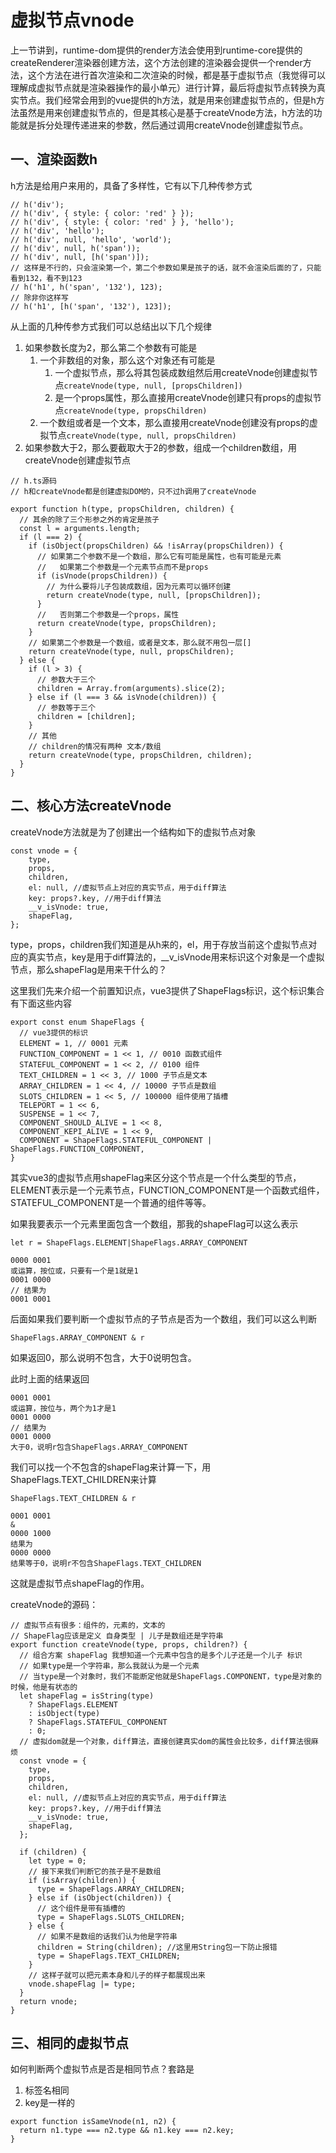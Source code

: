 # 虚拟节点vnode

上一节讲到，runtime-dom提供的render方法会使用到runtime-core提供的createRenderer渲染器创建方法，这个方法创建的渲染器会提供一个render方法，这个方法在进行首次渲染和二次渲染的时候，都是基于虚拟节点（我觉得可以理解成虚拟节点就是渲染器操作的最小单元）进行计算，最后将虚拟节点转换为真实节点。我们经常会用到的vue提供的h方法，就是用来创建虚拟节点的，但是h方法虽然是用来创建虚拟节点的，但是其核心是基于createVnode方法，h方法的功能就是拆分处理传递进来的参数，然后通过调用createVnode创建虚拟节点。

## 一、渲染函数h

h方法是给用户来用的，具备了多样性，它有以下几种传参方式

```
// h('div');
// h('div', { style: { color: 'red' } });
// h('div', { style: { color: 'red' } }, 'hello');
// h('div', 'hello');
// h('div', null, 'hello', 'world');
// h('div', null, h('span'));
// h('div', null, [h('span')]);
// 这样是不行的，只会渲染第一个，第二个参数如果是孩子的话，就不会渲染后面的了，只能看到132，看不到123
// h('h1', h('span', '132'), 123);
// 除非你这样写
// h('h1', [h('span', '132'), 123]);
```

从上面的几种传参方式我们可以总结出以下几个规律

1. 如果参数长度为2，那么第二个参数有可能是
   1. 一个非数组的对象，那么这个对象还有可能是
      1. 一个虚拟节点，那么将其包装成数组然后用createVnode创建虚拟节点`createVnode(type, null, [propsChildren])`
      2. 是一个props属性，那么直接用createVnode创建只有props的虚拟节点`createVnode(type, propsChildren)`
   2. 一个数组或者是一个文本，那么直接用createVnode创建没有props的虚拟节点`createVnode(type, null, propsChildren)`
2. 如果参数大于2，那么要截取大于2的参数，组成一个children数组，用createVnode创建虚拟节点

```
// h.ts源码
// h和createVnode都是创建虚拟DOM的，只不过h调用了createVnode

export function h(type, propsChildren, children) {
  // 其余的除了三个形参之外的肯定是孩子
  const l = arguments.length;
  if (l === 2) {
    if (isObject(propsChildren) && !isArray(propsChildren)) {
      // 如果第二个参数不是一个数组，那么它有可能是属性，也有可能是元素
      //   如果第二个参数是一个元素节点而不是props
      if (isVnode(propsChildren)) {
        // 为什么要将儿子包装成数组，因为元素可以循环创建
        return createVnode(type, null, [propsChildren]);
      }
      //   否则第二个参数是一个props，属性
      return createVnode(type, propsChildren);
    }
    // 如果第二个参数是一个数组，或者是文本，那么就不用包一层[]
    return createVnode(type, null, propsChildren);
  } else {
    if (l > 3) {
      // 参数大于三个
      children = Array.from(arguments).slice(2);
    } else if (l === 3 && isVnode(children)) {
      // 参数等于三个
      children = [children];
    }
    // 其他
    // children的情况有两种 文本/数组
    return createVnode(type, propsChildren, children);
  }
}
```

## 二、核心方法createVnode

createVnode方法就是为了创建出一个结构如下的虚拟节点对象

```
const vnode = {
    type,
    props,
    children,
    el: null, //虚拟节点上对应的真实节点，用于diff算法
    key: props?.key, //用于diff算法
    __v_isVnode: true,
    shapeFlag,
};
```

type，props，children我们知道是从h来的，el，用于存放当前这个虚拟节点对应的真实节点，key是用于diff算法的，__v_isVnode用来标识这个对象是一个虚拟节点，那么shapeFlag是用来干什么的？

这里我们先来介绍一个前置知识点，vue3提供了ShapeFlags标识，这个标识集合有下面这些内容

```
export const enum ShapeFlags {
  // vue3提供的标识
  ELEMENT = 1, // 0001 元素
  FUNCTION_COMPONENT = 1 << 1, // 0010 函数式组件
  STATEFUL_COMPONENT = 1 << 2, // 0100 组件
  TEXT_CHILDREN = 1 << 3, // 1000 子节点是文本
  ARRAY_CHILDREN = 1 << 4, // 10000 子节点是数组
  SLOTS_CHILDREN = 1 << 5, // 100000 组件使用了插槽
  TELEPORT = 1 << 6,
  SUSPENSE = 1 << 7,
  COMPONENT_SHOULD_ALIVE = 1 << 8,
  COMPONENT_KEPI_ALIVE = 1 << 9,
  COMPONENT = ShapeFlags.STATEFUL_COMPONENT | ShapeFlags.FUNCTION_COMPONENT,
}
```

其实vue3的虚拟节点用shapeFlag来区分这个节点是一个什么类型的节点，ELEMENT表示是一个元素节点，FUNCTION_COMPONENT是一个函数式组件，STATEFUL_COMPONENT是一个普通的组件等等。

如果我要表示一个元素里面包含一个数组，那我的shapeFlag可以这么表示

```
let r = ShapeFlags.ELEMENT|ShapeFlags.ARRAY_COMPONENT

0000 0001
或运算，按位或，只要有一个是1就是1
0001 0000
// 结果为
0001 0001
```

后面如果我们要判断一个虚拟节点的子节点是否为一个数组，我们可以这么判断

```
ShapeFlags.ARRAY_COMPONENT & r
```

如果返回0，那么说明不包含，大于0说明包含。

此时上面的结果返回

```
0001 0001
或运算，按位与，两个为1才是1
0001 0000
// 结果为
0001 0000
大于0，说明r包含ShapeFlags.ARRAY_COMPONENT
```

我们可以找一个不包含的shapeFlag来计算一下，用ShapeFlags.TEXT_CHILDREN来计算

```
ShapeFlags.TEXT_CHILDREN & r

0001 0001
&
0000 1000
结果为
0000 0000
结果等于0，说明r不包含ShapeFlags.TEXT_CHILDREN
```

这就是虚拟节点shapeFlag的作用。

createVnode的源码：

```
// 虚拟节点有很多：组件的，元素的，文本的
// ShapeFlag应该是定义 自身类型 | 儿子是数组还是字符串
export function createVnode(type, props, children?) {
  // 组合方案 shapeFlag 我想知道一个元素中包含的是多个儿子还是一个儿子 标识
  // 如果type是一个字符串，那么我就认为是一个元素
  // 当type是一个对象时，我们不能断定他就是ShapeFlags.COMPONENT，type是对象的时候，他是有状态的
  let shapeFlag = isString(type)
    ? ShapeFlags.ELEMENT
    : isObject(type)
    ? ShapeFlags.STATEFUL_COMPONENT
    : 0;
  // 虚拟dom就是一个对象，diff算法，直接创建真实dom的属性会比较多，diff算法很麻烦
  const vnode = {
    type,
    props,
    children,
    el: null, //虚拟节点上对应的真实节点，用于diff算法
    key: props?.key, //用于diff算法
    __v_isVnode: true,
    shapeFlag,
  };

  if (children) {
    let type = 0;
    // 接下来我们判断它的孩子是不是数组
    if (isArray(children)) {
      type = ShapeFlags.ARRAY_CHILDREN;
    } else if (isObject(children)) {
      // 这个组件是带有插槽的
      type = ShapeFlags.SLOTS_CHILDREN;
    } else {
      // 如果不是数组的话我们认为他是字符串
      children = String(children); //这里用String包一下防止报错
      type = ShapeFlags.TEXT_CHILDREN;
    }
    // 这样子就可以把元素本身和儿子的样子都展现出来
    vnode.shapeFlag |= type;
  }
  return vnode;
}
```

## 三、相同的虚拟节点

如何判断两个虚拟节点是否是相同节点？套路是

1. 标签名相同
2. key是一样的

```
export function isSameVnode(n1, n2) {
  return n1.type === n2.type && n1.key === n2.key;
}
```

